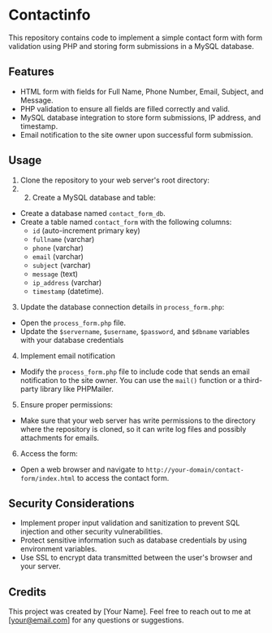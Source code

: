 # Contactinfo

This repository contains code to implement a simple contact form with form validation using PHP and storing form submissions in a MySQL database.
## Features
- HTML form with fields for Full Name, Phone Number, Email, Subject, and Message.
- PHP validation to ensure all fields are filled correctly and valid.
- MySQL database integration to store form submissions, IP address, and timestamp.
- Email notification to the site owner upon successful form submission.
## Usage
1. Clone the repository to your web server's root directory:
2. 2. Create a MySQL database and table:

- Create a database named `contact_form_db`.
- Create a table named `contact_form` with the following columns:
  - `id` (auto-increment primary key)
  - `fullname` (varchar)
  - `phone` (varchar)
  - `email` (varchar)
  - `subject` (varchar)
  - `message` (text)
  - `ip_address` (varchar)
  - `timestamp` (datetime).
3. Update the database connection details in `process_form.php`:
- Open the `process_form.php` file.
- Update the `$servername`, `$username`, `$password`, and `$dbname` variables with your database credentials
4. Implement email notification
- Modify the `process_form.php` file to include code that sends an email notification to the site owner. You can use the `mail()` function or a third-party library like PHPMailer.
5. Ensure proper permissions:
- Make sure that your web server has write permissions to the directory where the repository is cloned, so it can write log files and possibly attachments for emails.
6. Access the form:
- Open a web browser and navigate to `http://your-domain/contact-form/index.html` to access the contact form.
## Security Considerations
- Implement proper input validation and sanitization to prevent SQL injection and other security vulnerabilities.
- Protect sensitive information such as database credentials by using environment variables.
- Use SSL to encrypt data transmitted between the user's browser and your server.
## Credits
This project was created by [Your Name]. Feel free to reach out to me at [your@email.com] for any questions or suggestions.
